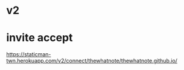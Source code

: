 
<!--

## Grammer checking

https://www.gingersoftware.com/ginger-writer


# free
https://virtualwritingtutor.com/

http://www.hemingwayapp.com/

https://prowritingaid.com/Free


# reference urls

https://www.softwaretestinghelp.com/grammarly-alternatives/

https://www.guru99.com/free-grammarly-alternative.html

https://www.slant.co/topics/2134/~best-markdown-editors-for-linux

-->


# v2

# invite accept
https://staticman-twn.herokuapp.com/v2/connect/thewhatnote/thewhatnote.github.io/